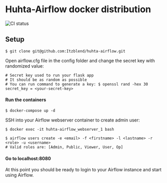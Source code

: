 
# Huhta-Airflow docker distribution

  

![CI status](https://github.com/Itzblend/huhta-airflow/workflows/CI/badge.svg?branch=main)

  
  

## Setup

```
$ git clone git@github.com:Itzblend/huhta-airflow.git
```

Open airflow.cfg file in the config folder and change the secret key with randomized value:
```
# Secret key used to run your flask app
# It should be as random as possible
# You can run command to generate a key: $ openssl rand -hex 30
secret_key = <your-secret-key>
```

#### Run the containers
```
$ docker-compose up -d
```  
SSH into your Airflow webserver container to create admin user: 
```
$ docker exec -it huhta-airflow_webserver_1 bash
```
```
$ airflow users create -e <email> -f <firstname> -l <lastname> -r <role> -u <username>
# Valid roles are: [Admin, Public, Viewer, User, Op]
```

#### Go to localhost:8080
At this point you should be ready to login to your Airflow instance and start using Airflow.
